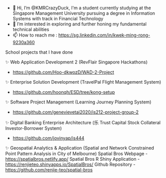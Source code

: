 - 👋 Hi, I’m @KMRCrazyDuck, I'm a student currently studying at the Singapore Management University pursuing a degree in Information Systems with track in Financial Technology
- 👀 I’m interested in exploring and further honing my fundamental technical abilities
- 📫 How to reach me : https://sg.linkedin.com/in/kwek-ming-rong-9230a360

School projects that I have done

✨ Web Application Development 2 (RevFlair Singapore Hackathons)
- https://github.com/Hoo-dkwozD/WAD-2-Project

✨ Enterprise Solution Development (TravelPal Flight Management System)
- https://github.com/hoonqh/ESD/tree/kong-setup

✨ Software Project Management (Learning Journey Planning System)
- https://github.com/genevievetai2020/is212-project-group-2

✨ Digital Banking Enterprise Architecture (乐 Trust Capital Stock Collateral Investor-Borrower System)
- https://github.com/jovinyap/is444

✨ Geospatial Analytics & Application (Spatial and Network Constrained Point Pattern Analysis in City of Melbourne)
Spatial Bros Webpage - https://spatialbros.netlify.app/
Spatial Bros R Shiny Application - https://renjieteo.shinyapps.io/SpatialBros/
Github Repository - https://github.com/renjie-teo/spatial-bros

<!---
KMRCrazyDuck/KMRCrazyDuck is a ✨ special ✨ repository because its `README.md` (this file) appears on your GitHub profile.
You can click the Preview link to take a look at your changes.
--->

